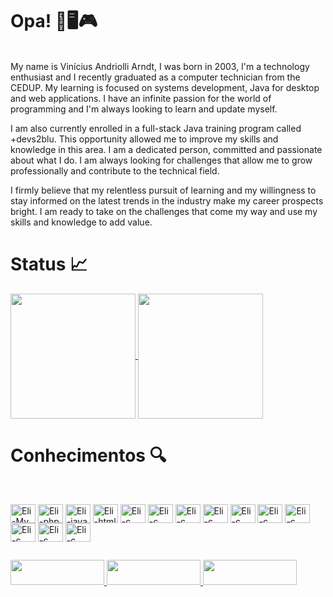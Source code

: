# Opa! 👋🖥️🎮

<br>
My name is Vinícius Andriolli Arndt, I was born in 2003, I'm a technology enthusiast and I recently graduated as a computer technician from the CEDUP. My learning is focused on systems development, Java for desktop and web applications. I have an infinite passion for the world of programming and I'm always looking to learn and update myself.

I am also currently enrolled in a full-stack Java training program called +devs2blu. This opportunity allowed me to improve my skills and knowledge in this area. I am a dedicated person, committed and passionate about what I do. I am always looking for challenges that allow me to grow professionally and contribute to the technical field.

I firmly believe that my relentless pursuit of learning and my willingness to stay informed on the latest trends in the industry make my career prospects bright. I am ready to take on the challenges that come my way and use my skills and knowledge to add value.


# Status 📈

  <a href="https://github.com/vinicius-andriolli-arndt"> 
  <img height="200em" align="center"  src="https://github-readme-stats.vercel.app/api?username=vinicius-andriolli-arndt&theme=highcontrast&show_icons=true"/>
  <img  height="200em" align="center" height:100vh src="https://github-readme-stats-sigma-five.vercel.app/api/top-langs/?username=vinicius-andriolli-arndt&theme=highcontrast&line_height=40&hide=css"/> 
</a>

   
# Conhecimentos 🔍
<br>

<p><img align="center" alt="Eli-My" height="30" width="40" src="https://cdn.jsdelivr.net/gh/devicons/devicon/icons/mysql/mysql-original.svg" >
<img align="center" alt="Eli-php" height="30" width="40" src="https://cdn.jsdelivr.net/gh/devicons/devicon/icons/php/php-original.svg" >
<img align="center" alt="Eli-java" height="30" width="40" src="https://cdn.jsdelivr.net/gh/devicons/devicon/icons/java/java-original.svg" >
<img align="center" alt="Eli-html" height="30" width="40" src="https://cdn.jsdelivr.net/gh/devicons/devicon/icons/html5/html5-original.svg" >
<img align="center" alt="Eli-c" height="30" width="40" src="https://cdn.jsdelivr.net/gh/devicons/devicon/icons/c/c-original.svg" >
<img align="center" alt="Eli-c" height="30" width="40" src="https://cdn.jsdelivr.net/gh/devicons/devicon/icons/css3/css3-original-wordmark.svg" />
<img align="center" alt="Eli-c" height="30" width="40" src="https://cdn.jsdelivr.net/gh/devicons/devicon/icons/git/git-original.svg" />
<img align="center" alt="Eli-c" height="30" width="40" src="https://cdn.jsdelivr.net/npm/simple-icons@3.13.0/icons/postgresql.svg" />
<img align="center" alt="Eli-c" height="30" width="40" src="https://cdn.jsdelivr.net/gh/devicons/devicon/icons/androidstudio/androidstudio-original.svg" />
<img  align="center" alt="Eli-c" height="30" width="40" src="https://cdn.jsdelivr.net/gh/devicons/devicon/icons/android/android-original-wordmark.svg" />
<img  align="center" alt="Eli-c" height="30" width="40"  src="https://cdn.jsdelivr.net/gh/devicons/devicon/icons/javascript/javascript-original.svg" />
<img align="center" alt="Eli-c" height="30" width="40"  src="https://cdn.jsdelivr.net/gh/devicons/devicon/icons/github/github-original.svg" />
<img align="center" alt="Eli-c" height="30" width="40" src="https://cdn.jsdelivr.net/gh/devicons/devicon/icons/unity/unity-original.svg" />
<img align="center" alt="Eli-c" height="30" width="40" src="https://cdn.jsdelivr.net/gh/devicons/devicon/icons/mongodb/mongodb-original.svg" />





</p>

 ##
<div> 
 <p>
   <a href="https://www.instagram.com/viniciusandriolliarndt/">
 <img height="40" width="150"  src="https://img.shields.io/badge/-Instagram-%23E4405F?style=for-the-badge&logo=instagram&logoColor=white" target="_blank">
   </a>
   <a href="https://www.linkedin.com/in/vinícius-andriolli-arndt/">
     <img height="40" width="150" src="https://img.shields.io/badge/-LinkedIn-%230077B5?style=for-the-badge&logo=linkedin&logoColor=white" target="_blank">
   </a>
 
<a href="mailto:vinici1310@gmail.com">
  <img height="40" width="150"  src="https://img.shields.io/badge/Gmail-D14836?style=for-the-badge&logo=gmail&logoColor=white" target="_blank">
</a>




 </p>
  </div>

